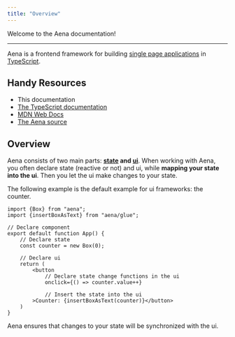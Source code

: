 ```yaml
---
title: "Overview"
---
```


Welcome to the Aena documentation!

---

Aena is a frontend framework for building [single page applications](https://developer.mozilla.org/en-US/docs/Glossary/SPA) in [TypeScript](https://www.typescriptlang.org/).

## Handy Resources

- This documentation
- [The TypeScript documentation](https://www.typescriptlang.org/docs/)
- [MDN Web Docs](https://developer.mozilla.org/en-US/)
- [The Aena source](https://github.com/Trombecher/aena)

## Overview

Aena consists of two main parts: **[state](/website/src/content/docsite/src/content/docs/state) and [ui](/website/src/content/docsite/src/content/docs/ui)**. When working with Aena, you often declare state (reactive or not) and ui, while **mapping your state into the ui**. Then you let the ui make changes to your state.

The following example is the default example for ui frameworks: the counter.

```tsx
import {Box} from "aena";
import {insertBoxAsText} from "aena/glue";

// Declare component
export default function App() {
    // Declare state
    const counter = new Box(0);

    // Declare ui
    return (
        <button
            // Declare state change functions in the ui
            onclick={() => counter.value++}
            
            // Insert the state into the ui
        >Counter: {insertBoxAsText(counter)}</button>
    )
}
```

Aena ensures that changes to your state will be synchronized with the ui.